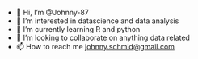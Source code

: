- 👋 Hi, I’m @Johnny-87
- 👀 I’m interested in datascience and data analysis
- 🌱 I’m currently learning R and python
- 💞️ I’m looking to collaborate on anything data related
- 📫 How to reach me johnny.schmid@gmail.com

<!---
Johnny-87/Johnny-87 is a ✨ special ✨ repository because its `README.md` (this file) appears on your GitHub profile.
You can click the Preview link to take a look at your changes.
--->
